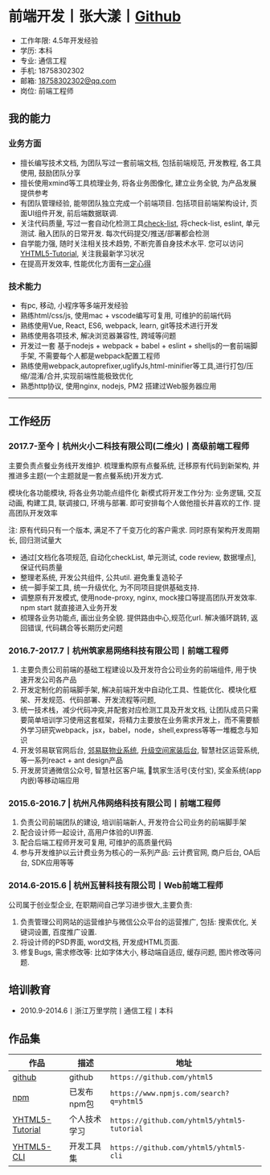 # 前端开发丨张大漾丨[Github][github]

- 工作年限: 4.5年开发经验
- 学历: 本科
- 专业: 通信工程
- 手机: 18758302302
- 邮箱: 18758302302@qq.com
- 岗位: 前端工程师

## 我的能力  

### 业务方面
* 擅长编写技术文档, 为团队写过一套前端文档, 包括前端规范, 开发教程, 各工具使用, 鼓励团队分享
* 擅长使用xmind等工具梳理业务, 将各业务图像化, 建立业务全貌, 为产品发展提供参考
* 有团队管理经验, 能带团队独立完成一个前端项目. 包括项目前端架构设计, 页面UI组件开发, 前后端数据联调.  
* 关注代码质量, 写过一套自动化检测工具[check-list](https://github.com/yhtml5/yhtml5-cli/tree/master/packages/check-list), 将check-list, eslint, 单元测试. 融入团队的日常开发. 每次代码提交/推送/部署都会检测
* 自学能力强, 随时关注相关技术趋势, 不断完善自身技术水平. 您可以访问[YHTML5-Tutorial][YHTML5-Tutorial], 关注我最新学习状况
* 在提高开发效率, 性能优化方面有[一定心得](https://www.processon.com/view/link/5c2d8296e4b0641c83cb89c7)

### 技术能力
* 有pc, 移动, 小程序等多端开发经验
* 熟练html/css/js, 使用mac + vscode编写可复用, 可维护的前端代码
* 熟练使用Vue, React, ES6, webpack, learn, git等技术进行开发
* 熟练使用各项技术, 解决浏览器兼容性, 跨域等问题 
* 开发过一套 基于nodejs + webpack + babel + eslint + shelljs的一套前端脚手架, 不需要每个人都是webpack配置工程师
* 熟练使用webpack,autoprefixer,uglifyJs,html-minifier等工具,进行打包/压缩/混淆/合并,实现前端性能极致优化
* 熟悉http协议, 使用nginx, nodejs, PM2 搭建过Web服务器应用

<!-- 
### WEB相关技能
* 熟练使用webpack, 能独立构建前端应用, 为不同项目定制不同的任务逻辑, 解决前端开发中自动化工具, 性能优化, 模块化框架, 开发规范, 代码部署, 开发流程等问题
* 熟练使用Chrome Dev Tools 进行测试, 联调, debug
* 熟练使用git, 进行代码的版本管理, 包括增加/提交/回退, 分支管理/切换/删除, 搭建git服务器
* [html5shiv][html5shiv],[es5-shim][es5-shim],normalize,autoprefixer 
* 熟练使用ajax, 发起请求, 联调接口, 处理异步逻辑
* 熟练使用markdown来编写API文档
* 熟练SEO优化, 能配合运营/推广人员进行相关SEO优化操作
* 熟悉使用Linux终端命令行, 能脱离GUI界面进行工作 
-->

---
## 工作经历

### 2017.7-至今丨杭州火小二科技有限公司(二维火)丨高级前端工程师
主要负责点餐业务线开发维护. 梳理重构原有点餐系统, 迁移原有代码到新架构, 
并推进多主题(一个主题就是一套点餐系统)开发方式.

模块化各功能模块, 将各业务功能点组件化
新模式将开发工作分为: 业务逻辑, 交互动画, 构建工具, 联调接口, 环境与部署. 
即可安排每个人做他擅长并喜欢的工作. 提高团队开发效率

注: 原有代码只有一个版本, 满足不了千变万化的客户需求. 
同时原有架构开发周期长, 回归测试量大

* 通过[文档化各项规范, 自动化checkList, 单元测试, code review, 数据埋点], 保证代码质量
* 整理老系统, 开发公共组件, 公共util. 避免重复造轮子
* 统一脚手架工具, 统一升级优化, 为不同项目提供基础支持.
* 调整原有开发模式, 使用node-proxy, nginx, mock接口等提高团队开发效率. npm start 就直接进入业务开发
* 梳理各业务功能点, 画出业务全貌. 提供路由中心,规范化url. 解决循环跳转, 返回错误, 代码耦合等长期历史问题

### 2016.7-2017.7丨杭州筑家易网络科技有限公司丨前端工程师  
1. 主要负责公司前端的基础工程建设以及开发符合公司业务的前端组件, 用于快速开发公司各产品
2. 开发定制化的前端脚手架, 解决前端开发中自动化工具、性能优化、模块化框架、开发规范、代码部署、开发流程等问题,
3. 统一技术栈，减少代码冲突,并配套对应检测工具及开发文档, 让团队成员只需要简单培训学习使用这套框架，将精力主要放在业务需求开发上，而不需要额外学习研究webpack，jsx，babel，node，shell,express等等一堆概念与知识
4. 开发邻易联官网后台, [邻易联物业系统][project-estateManagement], [升级空间家装后台][project-home-decoration], 智慧社区运营系统, 等一系列react + ant design产品
5. 开发房贷通微信公众号, 智慧社区客户端, 筑家生活号(支付宝), 奖金系统(app内嵌)等移动端应用

<!-- 
它是一个传统行业, 缺乏技术基因, 技术氛围上不是很浓
有时候运营扔过来一个需求, 说客户需要, 明天上线
短期内, 可能这种方式开发效率快, 长久来看, 对整个项目的进度非常不利. 
我很理解项目急着上线. 但是是否能换种方式. 先过滤一下哪些是真正的用户需求,
然后过一下产品评审, 技术评审, 同时制定好项目的开发流程规范. 积累一些技术基础
然后再用这些规范, 技术去推动业务发展. 相辅相成
-->

### 2015.6-2016.7 | 杭州凡伟网络科技有限公司丨前端工程师
<!-- 2015.9 - 2016.9 -->
1. 负责公司前端团队的建设, 培训前端新人, 开发符合公司业务的前端脚手架
2. 配合设计师一起设计, 高用户体验的UI界面. 
3. 配合后端工程师开发可复用, 可维护的高质量代码
4. 参与开发维护以云计费业务为核心的一系列产品: 云计费官网, 商户后台, OA后台, SDK应用等等
  
<!-- 
后因前端技术氛围不够而离职, 
不过在现在这家公司, 我想通了, 技术氛围是一个需要每个人去营造的. 有时候大家都有这样的想法, 
只需要一个人去领头. 技术氛围不够就自己造. 不一定需要开会/code review/share report
-->
<!--
那段时间经历,还是挺坎坷的, 因为我才不到一年的前端工作经验, 面试了好多家公司. 
也去了俩家公司, 大多数公司都是宁缺毋滥的准则. 毕竟公司不是学习的地方, 都是需要能独当一面的前端人员
面试官也给了我许多非常有用的建议. 不过既然决定以后走技术这条路, 那就一直学习一直走下去
-->

 
### 2014.6-2015.6 | 杭州瓦普科技有限公司丨Web前端工程师  
<!--2015.4 - 2015.9 -->

公司属于创业型企业, 在职期间自己学习进步很大,主要负责:   

1. 负责管理公司网站的运营维护与微信公众平台的运营推广, 包括: 搜索优化, 关键词设置, 百度推广设置.
2. 将设计师的PSD界面, word文档, 开发成HTML页面. 
3. 修复Bugs, 需求修改等: 比如字体大小, 移动端自适应, 缓存问题, 图片修改等问题. 

<!--
后期因公司业务需求, 也负责智能家居项目, 包括设计智能家居CAD方案, 小型无线局域网构建等内容. 后因职业规划方向而离职  
-->

<!-- ## 项目经验 -->

<!--

**技术标签: nodejs, npm, webpack2, eslint, ant-design, react, babel**

YHTML5-Seed scaffolds out a new application. We can building a SPA or MPA.
writing your build configuration, and package manager dependencies (e.g npm) that you might need for your build

This is not only a project-seed for front-end. It is a complete set of solutions from the client to the server:
react,redux,webpack,web security,nodejs,express,api,git version,performance optimization
what you want technology stack all in one, and provides many out-of-the-box features

YHTML5-Seed 还提供了相应的加载策略, 缓存策略, 兼容策略, 安全策略. 更好的为业务服务, 创造商业价值

前端世界的变化总是惊人的，在这个项目里，我们会及时更新依赖的技术到最新稳定版本，同时及时淘汰一些过时的技术元素
我们不建议重度依赖别人发明的轮子，我们鼓励自己重复造轮子。在编码中了解底层原理，创造出更适合团队的解决方案

#### 目标
* 构建丨解决前端开发中自动化工具、性能优化、模块化框架、开发规范、代码部署、开发流程等问题
* 优化丨极致性能体验，前端性能优化，永无止境。
* 协作丨为团队提供愉悦的开发体验，提供前端开发脚手架的技术支持，配套相应的开发文档
* 统一丨统一风格，统一[代码规范][codeStandard]，统一技术栈，减少代码冲突,并配套对应检测工具
* 效率丨让团队成员只需要简单培训学习使用这套框架，将精力主要放在业务需求开发上，而不需要额外学习研究webpack，jsx，babel，node，shell,express等等一堆概念与知识

更多请点击 [YHTML5-Seed][YHTML5-Seed] `http://yhtml5.com/YHTML5-Seed/`
-->

<!-- ### 1. [升级空间家装后台][project-home-decoration] / [智慧社区物业系统][project-estateManagement] / 智慧社区运营系统丨2016.10 - 2017.06

**技术标签: react, redux, webpack2, ant-design, postcss, eslint, nodejs** 
智慧社区是一个面对商家, 物业, 业主的大型项目. 底下有 
邻易联物业官网, 邻易联物业官网后台, 邻易联物业系统, 智慧社区运营后台, 筑家生活生活号, 惠家装公众号 等一系列针对不同用户群体的产品

* 负责项目前端部分的技术选型, 基础工程搭建, 协助后端出接口方案, 敲定前端实现方式
* 根据项目计划, 对业务需求进行系统分析, 与产品经理一同制定开发计划, 并带领前端团队完成方案设计及系统开发
* 负责与设计师, 产品经理沟通, 参与产品的功能设计, 视觉设计, 与后端工程师一起编写API文档, 定义好交互方式, 数据结构
* 负责项目整体功能的开发, 测试维护, 发布部署等工作
* 负责使用webpack2, express, npm等工具创建项目骨架, 
* 使用ant-design 模块化开发应用组件. 编写业务逻辑, 联调数据接口
* 引入加载策略, 按需打包资源, 延迟加载图片等资源, 预加载业务逻辑代码, 并线加载css, js资源. 提高系统整体性能
* 使用async/await 函数处理异步逻辑, 避免了回调地域. 同时集中处理业务逻辑,提高了代码的可维护性
* 负责项目的主体业务开发, bug修复, 功能迭代, 维护发布等工作
 
### 2. [云计费官网][project-jubaopay] / 商户后台丨2015.10 - 2016.06 

**技术标签: WEB, ajax, AngularJs, Bootstrap, Vue, Fis3**
云计费官网, SDK应用 与商户后台是 针对 支付SDK商户的前台 + 后台 +客户端的一个一个完整的闭环系统

* 云计费官网是公司的官网, 根据项目计划, 对官网进行重构. 与项目经理一同制定项目计划, 负责对网站的全部内容的开发
* 搭建项目架构, 开发UI组件, 模块化开发, 动态渲染HTML界面
* 编写交互逻辑, 发起post请求, 并处理响应code并将数据绑定到页面模板
* 根据业务逻辑, 提供弹窗, 翻页, 日期, 上传, 表单验证等前端组件
* 移动端使用响应式设计, 使用@media, 保证应用在320px-1080px的移动终端(横屏/竖屏)上显示正常, 美观
* 移动端使用vue开发,并为ios预留数据接口, 只需要传入相关的数据,即可 展示列表页面 -->
 
## 培训教育  
* 2010.9-2014.6丨浙江万里学院丨通信工程丨本科  

<!--
2012-11丨浙江万里学院2012年"挑战杯"大学生创业计划竞赛丨三等奖
2011-03丨浙江万里学院第六届ERP沙盘模拟对抗赛丨三等奖
2010-12丨浙江万里学院第五届ERP沙盘模拟对抗赛丨一等奖
-->

<!--
- 2014.9-至今丨[Github] 
Github绝对是前端最好的大课堂. 几乎所有的前端框架,类库,项目 都在上面发布分享. 阅读如诗一般的源代码,让人收益匪浅. 您可以访问[YHTML5-Tutorial], 关注我最新学习状况  

- 2015.6-2015.06丨杭州AppCan移动开发技术培训丨培训内容:   
通过一周的AppCan举办的APP开发培训与交流, 了解如何使用开发Hybrid应用, 初步掌握使用平台开发APP流程, 包括创建及同步项目, 模拟器调试, 真机调试及断点调试, UI框架, JS SDK, 插件调用, 数据获取, 云端编译及打包.   
  
- 2014.3-2014.07丨极客学院丨WEB大前端工程师职业路径图丨教程内容: 
极客学院的前端开发视频教程集合了html, css, JavaScript知识, 还有Bootstrap, jQuery等等流行的框架. 我受益非常大, 有了Node.js, 连php都能代替. 还有一些项目构建和实战开发等等高级应用知识.   
  
- 2013.6-2013.12丨前端开发(选修课)丨培训内容: 
大学时期, 我通过选修前端课程, 系统性的学习HTML从入门到精通的基础知识. 包括: 掌握HTML标签及其属性的使用; CSS样式与选择器, 通过DIV+CSS完成不同需求的样式和布局; 轻量级的编程语言JavaScript.   
  
- 2011.6-2011.12丨浙江万里KAB创业俱乐部丨培训内容: 
培养学院的创业意识, 正确认识企业在社会中的作用, 了解创办和经营企业的基本知识, 提升我们的创业能力和就业能力.   
-->

## 作品集

<!-- 您可以扫码二维码查看我的简历与作品, 帮你更全面的了解我 -->

作品|描述|地址
---|---|---
[github][github] | github |`https://github.com/yhtml5`
[npm][github] | 已发布npm包 |`https://www.npmjs.com/search?q=yhtml5`
[YHTML5-Tutorial][YHTML5-Tutorial] | 个人技术学习 |`https://github.com/yhtml5/yhtml5-tutorial`
[YHTML5-CLI][YHTML5-CLI] | 开发工具集 | `https://github.com/yhtml5/yhtml5-cli`

<!-- [YHTML5-Seed][YHTML5-Seed] | 项目脚手架,提供react/mpa/vue等项目模板 | `https://github.com/yhtml5/YHTML5-Seed` -->
<!-- [YHTML5-Share][YHTML5-Share] | 前端技术总结与分享 | `https://github.com/yhtml5/YHTML5-Work/tree/master/work-summary/20160714-share-front-end` -->

[author]:https://img.shields.io/badge/author-yhtml5-blue.svg
[Build Status]:https://img.shields.io/travis/twbs/bootstrap/master.svg
[downloads total]:https://img.shields.io/github/downloads/atom/atom/total.svg
[npm version]:https://img.shields.io/npm/v/npm.svg
[node version]:https://img.shields.io/badge/node-v7.10.0-blue.svg

[es5-shim]:https://github.com/es-shims/es5-shim
[html5shiv]:https://github.com/aFarkas/html5shiv
[node]: http://nodejs.org

[github]:https://github.com/yhtml5
[yhtml5.com]:http://yhtml5.com
[YHTML5-Seed]:https://github.com/yhtml5/YHTML5-Seed
[YHTML5-Tutorial]:https://github.com/yhtml5/yhtml5-tutorial
[YHTML5-CLI]:https://www.npmjs.com/package/yhtml5-cli
[YHTML5-Share]:https://github.com/yhtml5/YHTML5-Work/tree/master/work-summary/20160714-share-front-end
[project-jubaopay]:https://www.jubaopay.com
[project-home-decoration]:houtai.ejz99.com
[project-estateManagement]:property.elive99.com
